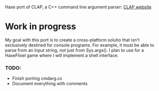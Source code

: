 Haxe port of CLAP, a C++ command line argument parser:
[CLAP website](http://www.cs.bgu.ac.il/~cgproj/CLAP/)

# Work in progress

My goal with this port is to create a cross-platform solutio that isn't exclusively destined for console programs. For example, it must be able to parse from an input string, not just from Sys.args(). I plan to use for a HaxeFlixel game where I will implement a shell interface.

### TODO:
* Finish porting cmdarg.cc
* Document everything with comments
